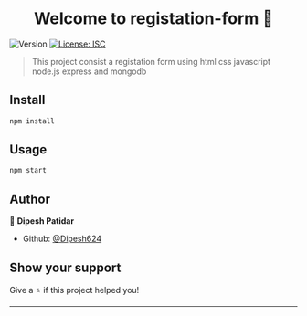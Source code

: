 <h1 align="center">Welcome to registation-form 👋</h1>
<p>
  <img alt="Version" src="https://img.shields.io/badge/version-1.0.0-blue.svg?cacheSeconds=2592000" />
  <a href="#" target="_blank">
    <img alt="License: ISC" src="https://img.shields.io/badge/License-ISC-yellow.svg" />
  </a>
</p>

> This project consist a registation form using html css javascript node.js express and mongodb

## Install

```sh
npm install
```

## Usage

```sh
npm start
```

## Author

👤 **Dipesh Patidar**

* Github: [@Dipesh624](https://github.com/Dipesh624)

## Show your support

Give a ⭐️ if this project helped you!

***
